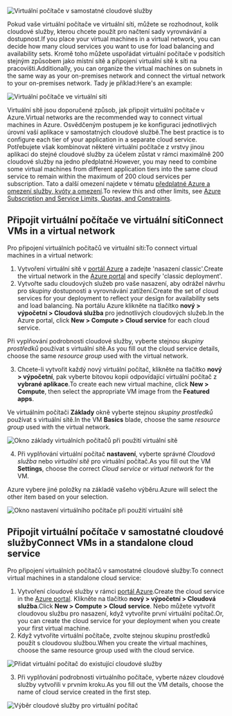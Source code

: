 

![Virtuální počítače v samostatné cloudové služby](./media/virtual-machines-common-classic-connect-vms/CloudServiceExample.png)

<span data-ttu-id="ebc7c-102">Pokud vaše virtuální počítače ve virtuální síti, můžete se rozhodnout, kolik cloudové služby, kterou chcete použít pro načtení sady vyrovnávání a dostupnost.</span><span class="sxs-lookup"><span data-stu-id="ebc7c-102">If you place your virtual machines in a virtual network, you can decide how many cloud services you want to use for load balancing and availability sets.</span></span> <span data-ttu-id="ebc7c-103">Kromě toho můžete uspořádat virtuální počítače v podsítích stejným způsobem jako místní sítě a připojení virtuální sítě k síti na pracovišti.</span><span class="sxs-lookup"><span data-stu-id="ebc7c-103">Additionally, you can organize the virtual machines on subnets in the same way as your on-premises network and connect the virtual network to your on-premises network.</span></span> <span data-ttu-id="ebc7c-104">Tady je příklad:</span><span class="sxs-lookup"><span data-stu-id="ebc7c-104">Here's an example:</span></span>

![Virtuální počítače ve virtuální síti](./media/virtual-machines-common-classic-connect-vms/VirtualNetworkExample.png)

<span data-ttu-id="ebc7c-106">Virtuální sítě jsou doporučené způsob, jak připojit virtuální počítače v Azure.</span><span class="sxs-lookup"><span data-stu-id="ebc7c-106">Virtual networks are the recommended way to connect virtual machines in Azure.</span></span> <span data-ttu-id="ebc7c-107">Osvědčeným postupem je ke konfiguraci jednotlivých úrovní vaší aplikace v samostatných cloudové službě.</span><span class="sxs-lookup"><span data-stu-id="ebc7c-107">The best practice is to configure each tier of your application in a separate cloud service.</span></span> <span data-ttu-id="ebc7c-108">Potřebujete však kombinovat některé virtuální počítače z vrstvy jinou aplikaci do stejné cloudové služby za účelem zůstat v rámci maximálně 200 cloudové služby na jedno předplatné.</span><span class="sxs-lookup"><span data-stu-id="ebc7c-108">However, you may need to combine some virtual machines from different application tiers into the same cloud service to remain within the maximum of 200 cloud services per subscription.</span></span> <span data-ttu-id="ebc7c-109">Tato a další omezení najdete v tématu [předplatné Azure a omezení služby, kvóty a omezení](../articles/azure-subscription-service-limits.md).</span><span class="sxs-lookup"><span data-stu-id="ebc7c-109">To review this and other limits, see [Azure Subscription and Service Limits, Quotas, and Constraints](../articles/azure-subscription-service-limits.md).</span></span>

## <a name="connect-vms-in-a-virtual-network"></a><span data-ttu-id="ebc7c-110">Připojit virtuální počítače ve virtuální síti</span><span class="sxs-lookup"><span data-stu-id="ebc7c-110">Connect VMs in a virtual network</span></span>
<span data-ttu-id="ebc7c-111">Pro připojení virtuálních počítačů ve virtuální síti:</span><span class="sxs-lookup"><span data-stu-id="ebc7c-111">To connect virtual machines in a virtual network:</span></span>

1. <span data-ttu-id="ebc7c-112">Vytvoření virtuální sítě v [portál Azure](../articles/virtual-network/virtual-networks-create-vnet-classic-pportal.md) a zadejte 'nasazení classic'.</span><span class="sxs-lookup"><span data-stu-id="ebc7c-112">Create the virtual network in the [Azure portal](../articles/virtual-network/virtual-networks-create-vnet-classic-pportal.md) and specify 'classic deployment'.</span></span>
2. <span data-ttu-id="ebc7c-113">Vytvořte sadu cloudových služeb pro vaše nasazení, aby odrážel návrhu pro skupiny dostupnosti a vyrovnávání zatížení.</span><span class="sxs-lookup"><span data-stu-id="ebc7c-113">Create the set of cloud services for your deployment to reflect your design for availability sets and load balancing.</span></span> <span data-ttu-id="ebc7c-114">Na portálu Azure klikněte na tlačítko **nový > výpočetní > Cloudová služba** pro jednotlivých cloudových služeb.</span><span class="sxs-lookup"><span data-stu-id="ebc7c-114">In the Azure portal, click **New > Compute > Cloud service** for each cloud service.</span></span>

  <span data-ttu-id="ebc7c-115">Při vyplňování podrobnosti cloudové služby, vyberte stejnou _skupiny prostředků_ používat s virtuální sítě.</span><span class="sxs-lookup"><span data-stu-id="ebc7c-115">As you fill out the cloud service details, choose the same _resource group_ used with the virtual network.</span></span>

3. <span data-ttu-id="ebc7c-116">Chcete-li vytvořit každý nový virtuální počítač, klikněte na tlačítko **nový > výpočetní**, pak vyberte bitovou kopii odpovídající virtuální počítač z **vybrané aplikace**.</span><span class="sxs-lookup"><span data-stu-id="ebc7c-116">To create each new virtual machine, click **New > Compute**, then select the appropriate VM image from the **Featured apps**.</span></span>

  <span data-ttu-id="ebc7c-117">Ve virtuálním počítači **Základy** okně vyberte stejnou _skupiny prostředků_ používat s virtuální sítě.</span><span class="sxs-lookup"><span data-stu-id="ebc7c-117">In the VM **Basics** blade, choose the same _resource group_ used with the virtual network.</span></span>

  ![Okno základy virtuálních počítačů při použití virtuální sítě](./media/virtual-machines-common-classic-connect-vms/CreateVM_Basics_VN.png)

4. <span data-ttu-id="ebc7c-119">Při vyplňování virtuální počítač **nastavení**, vyberte správné _Cloudová služba_ nebo _virtuální sítě_ pro virtuální počítač.</span><span class="sxs-lookup"><span data-stu-id="ebc7c-119">As you fill out the VM **Settings**, choose the correct _Cloud service_ or _virtual network_ for the VM.</span></span>

  <span data-ttu-id="ebc7c-120">Azure vybere jiné položky na základě vašeho výběru.</span><span class="sxs-lookup"><span data-stu-id="ebc7c-120">Azure will select the other item based on your selection.</span></span>

  ![Okno nastavení virtuálního počítače při použití virtuální sítě](./media/virtual-machines-common-classic-connect-vms/CreateVM_Settings_VN.png)


## <a name="connect-vms-in-a-standalone-cloud-service"></a><span data-ttu-id="ebc7c-122">Připojit virtuální počítače v samostatné cloudové služby</span><span class="sxs-lookup"><span data-stu-id="ebc7c-122">Connect VMs in a standalone cloud service</span></span>
<span data-ttu-id="ebc7c-123">Pro připojení virtuálních počítačů v samostatné cloudové služby:</span><span class="sxs-lookup"><span data-stu-id="ebc7c-123">To connect virtual machines in a standalone cloud service:</span></span>

1. <span data-ttu-id="ebc7c-124">Vytvoření cloudové služby v rámci [portál Azure](http://portal.azure.com).</span><span class="sxs-lookup"><span data-stu-id="ebc7c-124">Create the cloud service in the [Azure portal](http://portal.azure.com).</span></span> <span data-ttu-id="ebc7c-125">Klikněte na tlačítko **nový > výpočetní > Cloudová služba**.</span><span class="sxs-lookup"><span data-stu-id="ebc7c-125">Click **New > Compute > Cloud service**.</span></span> <span data-ttu-id="ebc7c-126">Nebo můžete vytvořit cloudovou službu pro nasazení, když vytvoříte první virtuální počítač.</span><span class="sxs-lookup"><span data-stu-id="ebc7c-126">Or, you can create the cloud service for your deployment when you create your first virtual machine.</span></span>
2. <span data-ttu-id="ebc7c-127">Když vytvoříte virtuální počítače, zvolte stejnou skupinu prostředků použít s cloudovou službou.</span><span class="sxs-lookup"><span data-stu-id="ebc7c-127">When you create the virtual machines, choose the same resource group used with the cloud service.</span></span>

  ![Přidat virtuální počítač do existující cloudové služby](./media/virtual-machines-common-classic-connect-vms/CreateVM_Basics_SA.png)

3.  <span data-ttu-id="ebc7c-129">Při vyplňování podrobnosti virtuálního počítače, vyberte název cloudové služby vytvořili v prvním kroku.</span><span class="sxs-lookup"><span data-stu-id="ebc7c-129">As you fill out the VM details, choose the name of cloud service created in the first step.</span></span>

  ![Výběr cloudové služby pro virtuální počítač](./media/virtual-machines-common-classic-connect-vms/CreateVM_Settings_SA.png)
